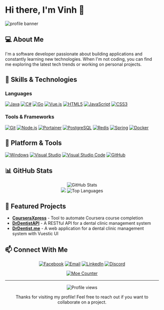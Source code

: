 # Hi there, I'm Vinh 👋

![profile banner](https://user-images.githubusercontent.com/10679055/128811821-2c8b1822-602b-46d9-884b-20c9d65f649d.gif)

## 💻 About Me

I'm a software developer passionate about building applications and constantly learning new technologies. When I'm not coding, you can find me exploring the latest tech trends or working on personal projects.

## 🚀 Skills & Technologies

### Languages
[![Java](https://img.shields.io/badge/-Java-%23ED8B00.svg?&style=flat-square&logo=java&logoColor=white)](https://www.java.com/)
[![C#](https://img.shields.io/badge/c%23%20-%23239120.svg?&style=flat-square&logo=c-sharp&logoColor=white)](https://docs.microsoft.com/en-us/dotnet/csharp/)
[![Go](https://img.shields.io/badge/Go%20-%2300ADD8.svg?&style=flat-square&logo=go&logoColor=white)](https://go.dev/)
[![Vue.js](https://img.shields.io/badge/Vue.js-%2335495e.svg?style=flat-square&logo=vuedotjs&logoColor=%234FC08D)](https://vuejs.org/)
[![HTML5](https://img.shields.io/badge/-HTML5-e34f26?style=flat-square&logo=HTML5&logoColor=fff)](https://html.spec.whatwg.org)
[![JavaScript](https://img.shields.io/badge/-JavaScript-e5cd0c?style=flat-square&logo=JavaScript&logoColor=000)](https://www.ecma-international.org)
[![CSS3](https://img.shields.io/badge/-CSS3-1572B6?style=flat-square&logo=css3&logoColor=white)](https://www.w3.org/Style/CSS/)

### Tools & Frameworks
[![Git](https://img.shields.io/badge/-Git-f05032?style=flat-square&logo=git&logoColor=white)](https://git-scm.com/)
[![Node.js](https://img.shields.io/badge/Node.js-%2343853D.svg?style=flat-square&logo=node.js&logoColor=white)](https://nodejs.org/)
[![Portainer](https://img.shields.io/badge/Portainer-%2300BFFF.svg?style=flat-square&logo=portainer&logoColor=white)](https://www.portainer.io/)
[![PostgreSQL](https://img.shields.io/badge/PostgreSQL-%23316192.svg?style=flat-square&logo=postgresql&logoColor=white)](https://www.postgresql.org/)
[![Redis](https://img.shields.io/badge/Redis-%23C72C48.svg?style=flat-square&logo=redis&logoColor=white)](https://redis.io/)
[![Spring](https://img.shields.io/badge/Spring-%236DB33F.svg?style=flat-square&logo=spring&logoColor=white)](https://spring.io/)
[![Docker](https://img.shields.io/badge/Docker-%230db7ed.svg?style=flat-square&logo=docker&logoColor=white)](https://www.docker.com/)

## 🔧 Platform & Tools
[![Windows](https://img.shields.io/badge/Windows-10-2376bc?style=flat-square&logo=windows&logoColor=white)](https://www.microsoft.com/windows/get-windows-10)
[![Visual Studio](https://img.shields.io/badge/Visual%20Studio-5C2D91.svg?style=flat-square&logo=visual-studio&logoColor=white)](https://visualstudio.microsoft.com/)
[![Visual Studio Code](https://img.shields.io/badge/IDE-Visual%20Studio%20Code-blue?style=flat-square&logo=visual-studio-code&logoColor=white)](https://code.visualstudio.com/)
[![GitHub](https://img.shields.io/badge/GitHub-%23121011.svg?style=flat-square&logo=github&logoColor=white)](https://github.com/)

## 📊 GitHub Stats

<div align="center">
  <img src="https://github-readme-stats.vercel.app/api?username=phamquangvinhfpt&show_icons=true&theme=radical" alt="GitHub Stats" />
</div>

<div align="center">
  <img src="https://github-profile-summary-cards.vercel.app/api/cards/stats?username=phamquangvinhfpt&theme=nord_dark" />
  <img src="https://github-readme-stats.vercel.app/api/top-langs/?username=phamquangvinhfpt&layout=compact&theme=radical" alt="Top Languages" />
</div>

## 🌟 Featured Projects

- **[CourseraXpress](https://github.com/phamquangvinhfpt/coursera-xpress)** - Tool to automate Coursera course completion
- **[DrDentistAPI](https://github.com/phamquangvinhfpt/dr-dentist-api)** - A RESTful API for a dental clinic management system
- **[DrDentist.me](https://github.com/phamquangvinhfpt/dr-dentist-vuestic)** - A web application for a dental clinic management system with Vuestic UI

## 📫 Connect With Me

<div align="center">
  
[![Facebook](https://img.shields.io/badge/PhamQuangVinh2002-1877F2?style=for-the-badge&logo=facebook&logoColor=white)](https://www.facebook.com/PhamQuangVinh2002/)
[![Email](https://img.shields.io/badge/-vinhpqse160633@fpt.edu.vn-911318?style=for-the-badge&logo=Mail.RU&logoColor=white)](mailto:vinhpq.official@gmail.com)
[![LinkedIn](https://img.shields.io/badge/LinkedIn-%230077B5.svg?style=for-the-badge&logo=linkedin&logoColor=white)](https://www.linkedin.com/in/phamquangvinhs)
[![Discord](https://img.shields.io/badge/Discord-%237289DA.svg?style=for-the-badge&logo=discord&logoColor=white)](https://discordapp.com/users/697054466352087050)

</div>

<div align="center">
  <p>
    <a href="https://count.getloli.com/"><img src="https://count.getloli.com/get/@nguyenvancaoky?theme=gelbooru" alt="Moe Counter" title="Moe Counter"></a>
  </p>
</div>

---

<div align="center">
  <img src="https://komarev.com/ghpvc/?username=phamquangvinhfpt&color=blueviolet&style=flat-square" alt="Profile views">
  <p>Thanks for visiting my profile! Feel free to reach out if you want to collaborate on a project.</p>
</div>
